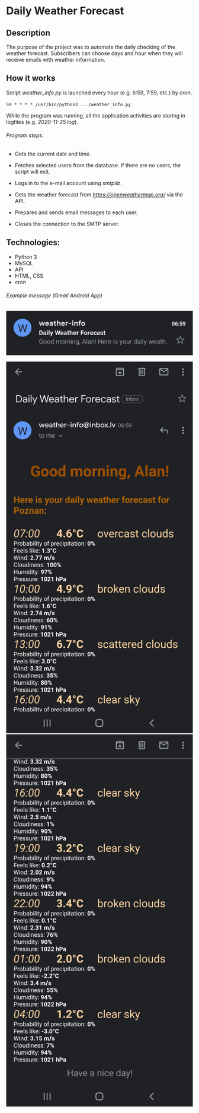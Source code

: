 # Daily Weather Forecast
## Description
The purpose of the project was to automate the daily checking of the weather forecast. Subscribers can choose days and hour when they will receive emails with weather information.
## How it works
Script *weather_info.py* is launched every hour (e.g. 6:59, 7:59, etc.) by *cron*.

`59 * * * * /usr/bin/python3 .../weather_info.py`

While the program was running, all the application activities are storing in logfiles (e.g. *2020-11-25.log*).
###### Program steps:
* Gets the current date and time.

* Fetches selected users from the database. If there are no users, the script will exit.

* Logs in to the e-mail account using *smtplib*.

* Gets the weather forecast from *https://openweathermap.org/* via the API.

* Prepares and sends email messages to each user.

* Closes the connection to the SMTP server.

## Technologies:
* Python 3
* MySQL
* API
* HTML, CSS
* cron

###### Example message (*Gmail Android App*)

![header_message_image](img/header_message.jpg)

![message_part1_image](img/message_part1.jpg)
![message_part2_image](img/message_part2.jpg)

